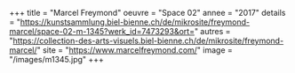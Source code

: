 +++
title = "Marcel Freymond"
oeuvre = "Space 02"
annee = "2017"
details = "https://kunstsammlung.biel-bienne.ch/de/mikrosite/freymond-marcel/space-02-m-1345?werk_id=7473293&ort="
autres = "https://collection-des-arts-visuels.biel-bienne.ch/de/mikrosite/freymond-marcel/"
site = "https://www.marcelfreymond.com/"
image = "/images/m1345.jpg"
+++
